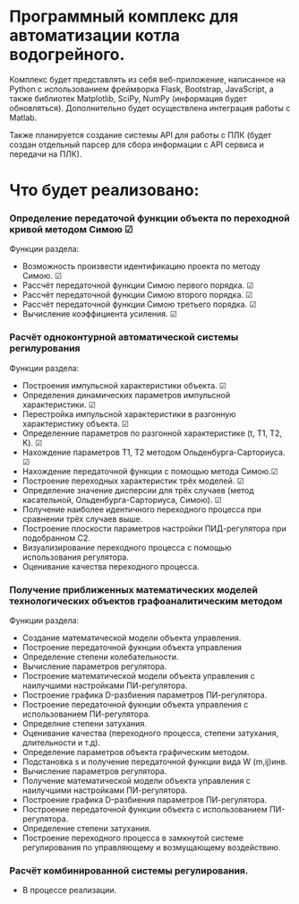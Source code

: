 # Программный комплекс для автоматизации котла водогрейного.

Комплекс будет представлять из себя веб-приложение, 
написанное на Python с использованием фреймворка Flask, Bootstrap, JavaScript,
а также библиотек Matplotlib, SciPy, NumPy (информация будет обновляться).
Дополнительно будет осуществлена интеграция работы с Matlab. 

Также планируется создание системы API для работы с ПЛК (будет создан отдельный парсер 
для сбора информации с API сервиса и передачи на ПЛК).

# Что будет реализовано:

### Определение передаточой функции объекта по переходной кривой методом Симою ☑

Функции раздела:

- Возможность произвести идентификацию проекта по методу Симою. ☑
- Рассчёт передаточной функции Симою первого порядка. ☑
- Рассчёт передаточной функции Симою второго порядка. ☑
- Рассчёт передаточной функции Симою третьего порядка. ☑
- Вычисление коэффициента усиления. ☑

### Расчёт одноконтурной автоматической системы регилурования

Функции раздела:

- Построения импульсной характеристики объекта. ☑
- Определения динамических параметров импульсной характеристики. ☑
- Перестройка импульсной характеристики в разгонную характеристику объекта. ☑
- Определенние параметров по разгонной характеристике (t, T1, T2, K). ☑
- Нахождение параметров T1, T2 методом Ольденбурга-Сарториуса. ☑
- Нахождение передаточной функции с помощью метода Симою.☑
- Построение переходных характеристик трёх моделей. ☑
- Определение значение дисперсии для трёх случаев (метод касательной, Ольденбурга-Сарториуса, Симою). ☑
- Получение наиболее идентичного переходного процесса при сравнении трёх случаев выше.
- Построение плоскости параметров настройки ПИД-регулятора при подобранном C2.
- Визуализирование переходного процесса с помощью использования регулятора.
- Оценивание качества переходного процесса.

### Получение приближенных математических моделей технологических объектов графоаналитическим методом

Функции раздела:

- Создание математической модели объекта управления.
- Построение передаточной фукнции объекта управления
- Определение степени колебательности.
- Вычисление параметров регулятора.
- Построение математической модели объекта управления с наилучшими настройками ПИ-регулятора.
- Построение графика D-разбиения параметров ПИ-регулятора.
- Построение передаточной фукнции объекта управления с использованием ПИ-регулятора.
- Определние степени затухания.
- Оценивание качества (переходного процесса, степени затухания, длительности и т.д).
- Определение параметров объекта графическим методом.
- Подстановка s и получение передаточной функции вида W (m,ij)инв.
- Вычисление параметров регулятора.
- Получение математической модели объекта управления с наилучшими настройками ПИ-регулятора.
- Построение графика D-разбиения параметров ПИ-регулятора.
- Построение передаточной функции объекта с использованием ПИ-регулятора.
- Определение степени затухания.
- Построение переходного процесса в замкнутой системе регулирования по управляющему и возмущающему воздействию.

### Расчёт комбинированной системы регулирования.

- В процессе реализации.